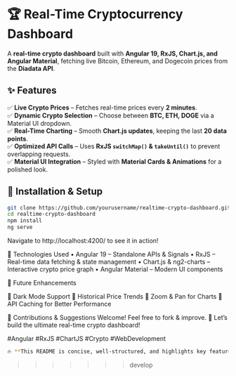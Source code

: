 # 🏆 Real-Time Cryptocurrency Dashboard  

A **real-time crypto dashboard** built with **Angular 19, RxJS, Chart.js, and Angular Material**, fetching live Bitcoin, Ethereum, and Dogecoin prices from the **Diadata API**.  

## ✨ Features  
✅ **Live Crypto Prices** – Fetches real-time prices every **2 minutes**.  
✅ **Dynamic Crypto Selection** – Choose between **BTC, ETH, DOGE** via a Material UI dropdown.  
✅ **Real-Time Charting** – Smooth **Chart.js updates**, keeping the last **20 data points**.  
✅ **Optimized API Calls** – Uses **RxJS `switchMap()` & `takeUntil()`** to prevent overlapping requests.  
✅ **Material UI Integration** – Styled with **Material Cards & Animations** for a polished look.  

## 🔧 Installation & Setup  
```sh
git clone https://github.com/yourusername/realtime-crypto-dashboard.git
cd realtime-crypto-dashboard
npm install
ng serve
```

Navigate to http://localhost:4200/ to see it in action!

🚀 Technologies Used
	•	Angular 19 – Standalone APIs & Signals
	•	RxJS – Real-time data fetching & state management
	•	Chart.js & ng2-charts – Interactive crypto price graph
	•	Angular Material – Modern UI components

📌 Future Enhancements

🔹 Dark Mode Support
🔹 Historical Price Trends
🔹 Zoom & Pan for Charts
🔹 API Caching for Better Performance

🎯 Contributions & Suggestions Welcome! Feel free to fork & improve.
🚀 Let’s build the ultimate real-time crypto dashboard!

#Angular #RxJS #ChartJS #Crypto #WebDevelopment

```sh
🔥 **This README is concise, well-structured, and highlights key features!** Would you like to add anything else? 😊🚀
```
>>>>>>> develop
